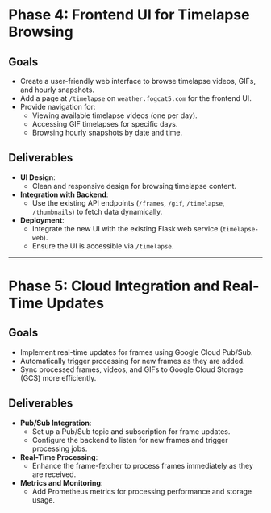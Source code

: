 # Phase 4: Frontend UI for Timelapse Browsing

## Goals
- Create a user-friendly web interface to browse timelapse videos, GIFs, and hourly snapshots.
- Add a page at `/timelapse` on `weather.fogcat5.com` for the frontend UI.
- Provide navigation for:
  - Viewing available timelapse videos (one per day).
  - Accessing GIF timelapses for specific days.
  - Browsing hourly snapshots by date and time.

## Deliverables
- **UI Design**:
  - Clean and responsive design for browsing timelapse content.
- **Integration with Backend**:
  - Use the existing API endpoints (`/frames`, `/gif`, `/timelapse`, `/thumbnails`) to fetch data dynamically.
- **Deployment**:
  - Integrate the new UI with the existing Flask web service (`timelapse-web`).
  - Ensure the UI is accessible via `/timelapse`.

---

# Phase 5: Cloud Integration and Real-Time Updates

## Goals
- Implement real-time updates for frames using Google Cloud Pub/Sub.
- Automatically trigger processing for new frames as they are added.
- Sync processed frames, videos, and GIFs to Google Cloud Storage (GCS) more efficiently.

## Deliverables
- **Pub/Sub Integration**:
  - Set up a Pub/Sub topic and subscription for frame updates.
  - Configure the backend to listen for new frames and trigger processing jobs.
- **Real-Time Processing**:
  - Enhance the frame-fetcher to process frames immediately as they are received.
- **Metrics and Monitoring**:
  - Add Prometheus metrics for processing performance and storage usage.
